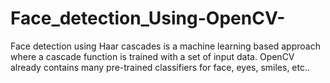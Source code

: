 # Face_detection_Using-OpenCV-
Face detection using Haar cascades is a machine learning based approach where a cascade function is trained with a set of input data. OpenCV already contains many pre-trained classifiers for face, eyes, smiles, etc..

